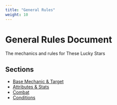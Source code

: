 ```yaml
---
title: "General Rules"
weight: 10
---
```


# General Rules Document

The mechanics and rules for These Lucky Stars

## Sections
- [Base Mechanic & Target](base-mechanic)
- [Attributes & Stats](attributes)
- [Combat](combat)
- [Conditions](conditions)